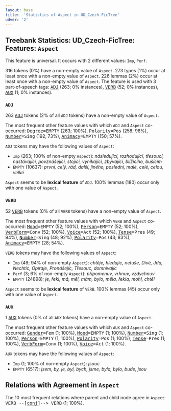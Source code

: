 ```yaml
---
layout: base
title:  'Statistics of Aspect in UD_Czech-FicTree'
udver: '2'
---
```


## Treebank Statistics: UD_Czech-FicTree: Features: `Aspect`

This feature is universal.
It occurs with 2 different values: `Imp`, `Perf`.

316 tokens (0%) have a non-empty value of `Aspect`.
273 types (1%) occur at least once with a non-empty value of `Aspect`.
226 lemmas (2%) occur at least once with a non-empty value of `Aspect`.
The feature is used with 3 part-of-speech tags: <tt><a href="cs_fictree-pos-ADJ.html">ADJ</a></tt> (263; 0% instances), <tt><a href="cs_fictree-pos-VERB.html">VERB</a></tt> (52; 0% instances), <tt><a href="cs_fictree-pos-AUX.html">AUX</a></tt> (1; 0% instances).

### `ADJ`

263 <tt><a href="cs_fictree-pos-ADJ.html">ADJ</a></tt> tokens (2% of all `ADJ` tokens) have a non-empty value of `Aspect`.

The most frequent other feature values with which `ADJ` and `Aspect` co-occurred: <tt><a href="cs_fictree-feat-Degree.html">Degree</a></tt><tt>=EMPTY</tt> (263; 100%), <tt><a href="cs_fictree-feat-Polarity.html">Polarity</a></tt><tt>=Pos</tt> (258; 98%), <tt><a href="cs_fictree-feat-Number.html">Number</a></tt><tt>=Sing</tt> (192; 73%), <tt><a href="cs_fictree-feat-Animacy.html">Animacy</a></tt><tt>=EMPTY</tt> (150; 57%).

`ADJ` tokens may have the following values of `Aspect`:

* `Imp` (263; 100% of non-empty `Aspect`): <em>následující, rozhodující, třesoucí, nastávající, povznášející, stojící, vynikající, zbývající, blížícího, bušícím</em>
* `EMPTY` (10637): <em>první, celý, rád, další, jiného, poslední, malé, celé, celou, velké</em>

`Aspect` seems to be **lexical feature** of `ADJ`. 100% lemmas (180) occur only with one value of `Aspect`.

### `VERB`

52 <tt><a href="cs_fictree-pos-VERB.html">VERB</a></tt> tokens (0% of all `VERB` tokens) have a non-empty value of `Aspect`.

The most frequent other feature values with which `VERB` and `Aspect` co-occurred: <tt><a href="cs_fictree-feat-Mood.html">Mood</a></tt><tt>=EMPTY</tt> (52; 100%), <tt><a href="cs_fictree-feat-Person.html">Person</a></tt><tt>=EMPTY</tt> (52; 100%), <tt><a href="cs_fictree-feat-VerbForm.html">VerbForm</a></tt><tt>=Conv</tt> (52; 100%), <tt><a href="cs_fictree-feat-Voice.html">Voice</a></tt><tt>=Act</tt> (52; 100%), <tt><a href="cs_fictree-feat-Tense.html">Tense</a></tt><tt>=Pres</tt> (49; 94%), <tt><a href="cs_fictree-feat-Number.html">Number</a></tt><tt>=Sing</tt> (48; 92%), <tt><a href="cs_fictree-feat-Polarity.html">Polarity</a></tt><tt>=Pos</tt> (43; 83%), <tt><a href="cs_fictree-feat-Animacy.html">Animacy</a></tt><tt>=EMPTY</tt> (28; 54%).

`VERB` tokens may have the following values of `Aspect`:

* `Imp` (49; 94% of non-empty `Aspect`): <em>chtěje, hledajíc, netuše, Divě, Jda, Nechtíc, Opíraje, Pronášejíc, Třesouc, domnívajíc</em>
* `Perf` (3; 6% of non-empty `Aspect`): <em>připomenuv, vrhnuv, vzdychnuv</em>
* `EMPTY` (24898): <em>je, řekl, má, měl, mám, bylo, měla, řekla, mohl, chtěl</em>

`Aspect` seems to be **lexical feature** of `VERB`. 100% lemmas (45) occur only with one value of `Aspect`.

### `AUX`

1 <tt><a href="cs_fictree-pos-AUX.html">AUX</a></tt> tokens (0% of all `AUX` tokens) have a non-empty value of `Aspect`.

The most frequent other feature values with which `AUX` and `Aspect` co-occurred: <tt><a href="cs_fictree-feat-Gender.html">Gender</a></tt><tt>=Fem</tt> (1; 100%), <tt><a href="cs_fictree-feat-Mood.html">Mood</a></tt><tt>=EMPTY</tt> (1; 100%), <tt><a href="cs_fictree-feat-Number.html">Number</a></tt><tt>=Sing</tt> (1; 100%), <tt><a href="cs_fictree-feat-Person.html">Person</a></tt><tt>=EMPTY</tt> (1; 100%), <tt><a href="cs_fictree-feat-Polarity.html">Polarity</a></tt><tt>=Pos</tt> (1; 100%), <tt><a href="cs_fictree-feat-Tense.html">Tense</a></tt><tt>=Pres</tt> (1; 100%), <tt><a href="cs_fictree-feat-VerbForm.html">VerbForm</a></tt><tt>=Conv</tt> (1; 100%), <tt><a href="cs_fictree-feat-Voice.html">Voice</a></tt><tt>=Act</tt> (1; 100%).

`AUX` tokens may have the following values of `Aspect`:

* `Imp` (1; 100% of non-empty `Aspect`): <em>jsouc</em>
* `EMPTY` (6517): <em>jsem, by, je, byl, bych, jsme, byla, bylo, bude, jsou</em>

## Relations with Agreement in `Aspect`

The 10 most frequent relations where parent and child node agree in `Aspect`:
<tt>VERB --[<tt><a href="cs_fictree-dep-conj.html">conj</a></tt>]--> VERB</tt> (1; 100%).

